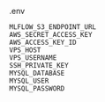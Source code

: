 .env

    MLFLOW_S3_ENDPOINT_URL
    AWS_SECRET_ACCESS_KEY
    AWS_ACCESS_KEY_ID
    VPS_HOST
    VPS_USERNAME
    SSH_PRIVATE_KEY
    MYSQL_DATABASE
    MYSQL_USER
    MYSQL_PASSWORD
